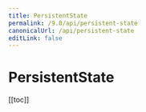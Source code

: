 ```yaml
---
title: PersistentState
permalink: /9.0/api/persistent-state
canonicalUrl: /api/persistent-state
editLink: false
---
```


# PersistentState

[[toc]]

